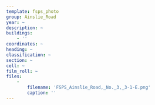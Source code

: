 ```yaml
---
template: fsps_photo
group: Ainslie_Road
year: ~
description: ~
buildings:
    - ''
coordinates: ~
heading: ~
classification: ~
section: ~
cell: ~
film_roll: ~
files:
    -
        filename: 'FSPS_Ainslie_Road,_No._3,_3-1-E.png'
        caption: ''
---
```

